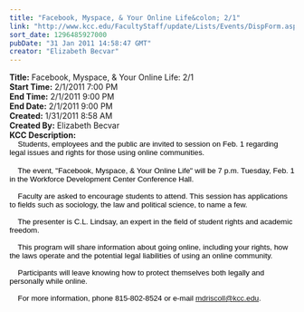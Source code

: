 ```yaml
---
title: "Facebook, Myspace, & Your Online Life&colon; 2/1"
link: "http://www.kcc.edu/FacultyStaff/update/Lists/Events/DispForm.aspx?ID=42"
sort_date: 1296485927000
pubDate: "31 Jan 2011 14:58:47 GMT"
creator: "Elizabeth Becvar"
---
```


<div><b>Title:</b> Facebook, Myspace, &amp; Your Online Life: 2/1</div>
<div><b>Start Time:</b> 2/1/2011 7:00 PM</div>
<div><b>End Time:</b> 2/1/2011 9:00 PM</div>
<div><b>End Date:</b> 2/1/2011 9:00 PM</div>
<div><b>Created:</b> 1/31/2011 8:58 AM</div>
<div><b>Created By:</b> Elizabeth Becvar</div>
<div><b>KCC Description:</b> <div class=ExternalClass20471E247B2C44BD910CCBB3EE08CBA4><div>
<p class=MsoNormal style="margin:0in 0in 0pt"><span style="font-size:10pt;color:black;font-family:'Arial','sans-serif'"></span></p>
<p class=MsoNormal style="margin:0in 0in 0pt"><span style="font-size:10pt;color:black;font-family:'Arial','sans-serif'">    Students, employees and the public are invited to session on Feb. 1 regarding legal issues and rights for those using online communities.</span></p>
<p class=MsoNormal style="margin:0in 0in 0pt"><span style="font-size:10pt;color:black;font-family:'Arial','sans-serif'"></span> </p>
<p class=MsoNormal style="margin:0in 0in 0pt"><span style="font-size:10pt;color:black;font-family:'Arial','sans-serif'">    The event, &quot;Facebook, Myspace, &amp; Your Online Life&quot; will be 7 p.m. Tuesday, Feb. 1 in the Workforce Development Center Conference Hall.</span></p><span style="font-size:10pt;color:black;font-family:'Arial','sans-serif'">
<p class=MsoNormal style="margin:0in 0in 0pt"><br>    Faculty are asked to encourage students to attend. This session has applications to fields such as sociology, the law and political science, to name a few.</p>
<p class=MsoNormal style="margin:0in 0in 0pt"><br>    The presenter is C.L. Lindsay, an expert in the field of student rights and academic freedom. </p>
<p class=MsoNormal style="margin:0in 0in 0pt"><br>    This program will share information about going online, including your rights, how the laws operate and the potential legal liabilities of using an online community.</p>
<p class=MsoNormal style="margin:0in 0in 0pt"><br>    Participants will leave knowing how to protect themselves both legally and personally while online.</p>
<p class=MsoNormal style="margin:0in 0in 0pt"><br>    For more information, phone 815-802-8524 or e-mail <a href="mailto:mdriscoll@kcc.edu" target="_blank" shape=rect>mdriscoll@kcc.edu</a>.   </span></p></div></div></div>
